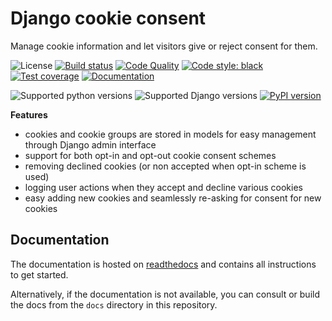Django cookie consent
=====================

Manage cookie information and let visitors give or reject consent for them.

![License](https://img.shields.io/pypi/l/django-cookie-consent)
[![Build status][badge:GithubActions:CI]][GithubActions:CI]
[![Code Quality][badge:GithubActions:CQ]][GithubActions:CQ]
[![Code style: black][badge:black]][black]
[![Test coverage][badge:codecov]][codecov]
[![Documentation][badge:docs]][docs]

![Supported python versions](https://img.shields.io/pypi/pyversions/django-cookie-consent)
![Supported Django versions](https://img.shields.io/pypi/djversions/django-cookie-consent)
[![PyPI version][badge:pypi]][pypi]

**Features**

* cookies and cookie groups are stored in models for easy management
  through Django admin interface
* support for both opt-in and opt-out cookie consent schemes
* removing declined cookies (or non accepted when opt-in scheme is used)
* logging user actions when they accept and decline various cookies
* easy adding new cookies and seamlessly re-asking for consent for new cookies

Documentation
-------------

The documentation is hosted on [readthedocs][docs] and contains all instructions
to get started.

Alternatively, if the documentation is not available, you can consult or build the docs
from the `docs` directory in this repository.

[jazzband]: https://jazzband.co/
[badge:jazzband]: https://jazzband.co/static/img/badge.svg
[GithubActions:CI]: https://github.com/jazzband/django-cookie-consent/actions?query=workflow%3A%22Run+CI%22
[badge:GithubActions:CI]: https://github.com/jazzband/django-cookie-consent/workflows/Run%20CI/badge.svg
[GithubActions:CQ]: https://github.com/jazzband/django-cookie-consent/actions?query=workflow%3A%22Code+quality+checks%22
[badge:GithubActions:CQ]: https://github.com/jazzband/django-cookie-consent/workflows/Code%20quality%20checks/badge.svg
[black]: https://github.com/psf/black
[badge:black]: https://img.shields.io/badge/code%20style-black-000000.svg
[codecov]: https://codecov.io/gh/jazzband/django-cookie-consent
[badge:codecov]: https://codecov.io/gh/jazzband/django-cookie-consent/branch/master/graph/badge.svg
[docs]: https://django-cookie-consent.readthedocs.io/en/latest/?badge=latest
[badge:docs]: https://readthedocs.org/projects/django-cookie-consent/badge/?version=latest
[pypi]: https://pypi.org/project/django-cookie-consent/
[badge:pypi]: https://img.shields.io/pypi/v/django-cookie-consent.svg
